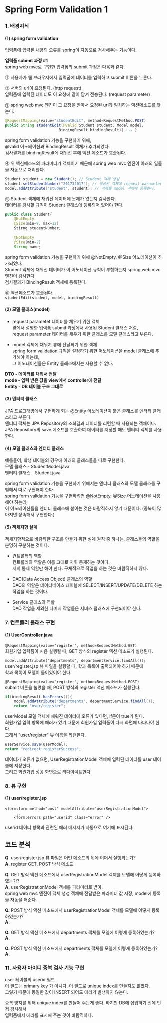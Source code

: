 # Spring Form Validation 1          

### 1. 배경지식   
#### (1) spring form validation       
입력폼에 입력된 내용의 오류를 spring이 자동으로 검사해주는 기능이다.         

**입력폼 submit 과정 #1**                         
spring web mvc로 구현한 입력폼의 submit 과정은 다음과 같다.           

⓵ 사용자가 웹 브라우저에서 입력폼에 데이터를 입력하고 submit 버튼을 누른다.       

⓶ 서버의 url이 요청된다. (http request)              
입력폼에 입력된 데이터도 이 요청에 같이 담겨 전송된다. (request parameter)            

⓷ spring web mvc 엔진이 그 요청을 받아서 요청된 url과 일치하는 액션메소드를 찾는다.               
```java
@RequestMapping(value="studentEdit", method=RequestMethod.POST)
public String studentEdit(@valid Student student, Model model,
						BingingResult bindingResult){ ... }
```

spring form validation 기능을 구현하기 위해,   
@valid 어노테이션과 BindingResult 객체가 추가되었다.     
검사결과를 bindingResult에 채워진 후에 액션 메소드가 호출된다.      

⓸ 위 액션메소드의 파라미터가 객체이기 때문에 spring web mvc 엔진이 아래의 일들을 자동으로 처리한다.         
```java
Student student = new Student(); // Student 객체 생성
student.setStudentNumber("201732017"); // 생성된 객체에 request parameter 데이터를 채운다.  
model.addAttribute("student", student); // 객체를 model 객체에 등록한다.   
```

⓹ Student 객체에 채워진 데이터에 문제가 없는지 검사한다.      
데이터를 검사할 규칙이 Student 클래스에 등록되어 있어야 한다.      
```java
public class Student{
	@NotEmpty 
	@Size(min=9, max=12)
	Stirng studentNumber;
	
	@NotEmpty
	@Size(min=2)
	String name;
```
spring form validation 기능을 구현하기 위해 @NotEmpty, @Size 어노테이션이 추가되었다.           
Student 객체에 채워진 데이터가 이 어노테이션 규칙이 부합하는지 spring web mvc 엔진이 검사한다.     
검사결과가 BindingResult 객체에 등록한다.      

⓺ 액션메소드가 호출된다.       
``` studentEdit(student, model, bindingResult) ```       


#### (2) 모델 클래스(model)       
- request parametet 데이터를 채우기 위한 객체      
앞에서 설명한 입력폼 submit 과정에서 사용된 Student 클래스 처럼,              
request parameter 데이터를 채우기 위한 클래스를 모델 클래스라고 부른다.              

- model 객체에 채워져 뷰에 전달되기 위한 객체        
spring form validation 규칙을 설정하기 위한 어노테이션을 model 클래스에 추가해야 하는데,       
그 어노테이션들은 Entity 클래스에서는 사용할 수 없다.         

**DTO - 데이터를 채워서 전달**           
**mode - 입력 받은 값을 view에서 controller에 전달**                
**Entity - DB 테이블 구조 그대로**    

#### (3) 엔터티 클래스       
JPA 프로그래밍에서 구현하게 되는 @Entity 어노테이션이 붙은 클래스를 엔터티 클래스라고 부른다.         
엔터티 객체는 JPA Repository의 조회결과 데이터를 리턴할 때 사용되는 객체이다.        
JPA Repository의 save 메소드를 호출하여 데이터를 저장할 때도 엔터티 객체를 사용한다.        


#### (4) 모델 클래스와 엔터티 클래스         
예를들어, 학생 테이블의 경우에 아래의 클래스들을 따로 구현한다.          
모델 클래스 - StudentModel.java       
엔터티 클래스 - Student.java         

spring form validation 기능을 구현하기 위해서는 엔터티 클래스와 모델 클래스를 구별해서 따로 구현해야 한다.       
spring form validation 기능을 구현하려면 @NotEmpty, @Size 어노테이션을 사용해야 하는데,      
이 어노테이션들을 엔터티 클래스에 붙이는 것은 바람직하지 않기 때문이다. (중복이 많아지면 상속해서 구현한다.)           

#### (5) 객체지향 설계          
객체지향적으로 바람직한 구조를 만들기 위한 설계 원칙 중 하나는, 클래스들의 역할을 분명히 구분하는 것이다.           

- 컨트롤러의 역할    
컨트롤러의 역할은 이름 그대로 지휘 통제하는 것이다.       
지휘 통제 역할만 해야 한다. 구체적으로 작업을 하는 것은 바람직하지 않다.             

- DAO(Data Access Object) 클래스의 역할         
DAO의 역할은 데이터베이스 테이블에 SELECT/INSERT/UPDATE/DELETE 하는 작업을 하는 것이다.         

- Service 클래스의 역할       
DAO 작업을 제외한 나머지 작업들은 서비스 클래스에 구현되어야 한다.         


### 7. 컨트롤러 클래스 구현         
#### (1) UserController.java         
``` @RequestMapping(value="register", method=RequestMethod.GET) ```        
회원가입 입력폼이 처음 실행될 때, GET 방식의 register 액션 메소드가 실행된다.        


``` model.addAttribute("departments", departmentService.findAll()); ```       
user/register.jsp 뷰 파일을 실행할 때, 학과 목록이 출력되어야 하기 때문에       
학과 목록이 모델이 들어있어야 한다.         


``` @RequestMapping(value="register", method=RequestMethod.POST) ```            
submit 버튼을 눌렀을 때, POST 방식의 register 액션 메소드가 실행된다.       


```java
if(bindingResult.hasErrors()){
	model.addAttribute("departments", departmentService.findAll());
	return "user/register";
```
userModel 모델 객체에 채워진 데이터에 오류가 있다면, if문이 true가 된다.       
회원가입 입력 항목에 에러가 있기 때문에 회원가입 입력폼이 다시 화면에 나타나야 한다.          
그래서 "user/register" 뷰 이름을 리턴한다.            


```java
userService.save(userModel);
return "redirect:registerSuccess";
```
데이터가 오류가 없으면, UserRegistrationModel 객체에 입력된 데이터를 user 테이블에 저장한다.         
그리고 회원가입 성공 화면으로 리다이렉트한다.        


### 8. 뷰 구현      
#### (1) user/register.jsp        
```
<form:form method="post" modelAttribute="userRegistrationModel">
	...
	<form:errors path="userid" class="error" />
```
userid 데이터 항목과 관련된 에러 메시지가 자동으로 여기에 표시된다.         


## 코드 분석           
**Q.** user/register.jsp 뷰 파일은 어떤 메소드의 뒤에 이어서 실행되는가?       
**A.** register GET, POST 방식 메소드        

**Q.** GET 방식 액션 메소드에서 userRegistrationModel 객체를 모델에 어떻게 등록하였는가?         
**A.** userRegistrationModel 객체를 파라미터로 받아,        
spring web mvc 엔진이 객체 생성 객체에 전달받은 파라미터 값 저장, model에 등록을 자동을 해준다.        

**Q.** POST 방식 액션 메소드에서 userRegistrationModel 객체를 모델에 어떻게 등록하였는가?     
**A.**    

**Q.** GET 방식 액션 메소드에서 departments 객체를 모델에 어떻게 등록하였는가?         
**A.**       

**Q.** POST 방식 액션 메소드에서 departments 객체를 모델에 어떻게 등록하였는가?       
**A.**      



### 11. 사용자 아이디 중복 검사 기능 구현     
user 테이블의 userid 필드      
이 필드는 primary key 가 아니다. 이 필드로 unique index를 만들지도 않았다.                 
그렇기 때문에 동일한 값이 INSERT 되어도 에러가 발생하지 않는다.         

중복 방지를 위해 unique index를 만들어 주는게 좋다. 하지만 DB에 삽입하기 전에 먼저 검사해서        
입력폼에서 에러를 표시해 주는 것이 바람직하다.         



